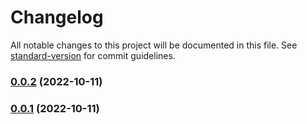 # Changelog

All notable changes to this project will be documented in this file. See [standard-version](https://github.com/conventional-changelog/standard-version) for commit guidelines.

### [0.0.2](///compare/v0.0.1...v0.0.2) (2022-10-11)

### [0.0.1](///compare/v1.0.0-alpha.1...v0.0.1) (2022-10-11)
